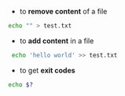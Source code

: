 - to **remove content** of a file
```bash
echo "" > test.txt
```
- to **add content** in a file
```bash
 echo 'hello world' >> test.txt
```
- to get **exit codes**
```bash
echo $?
```
